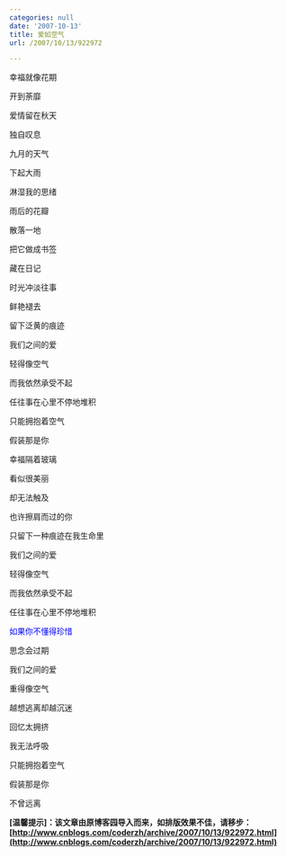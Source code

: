 ```yaml
---
categories: null
date: '2007-10-13'
title: 爱如空气
url: /2007/10/13/922972

---
```



幸福就像花期

开到荼靡

爱情留在秋天

独自叹息

九月的天气

下起大雨

淋湿我的思绪

雨后的花瓣

散落一地

把它做成书签

藏在日记

时光冲淡往事

鲜艳褪去

留下泛黄的痕迹

我们之间的爱

轻得像空气

而我依然承受不起

任往事在心里不停地堆积

只能拥抱着空气

假装那是你

幸福隔着玻璃

看似很美丽

却无法触及

也许擦肩而过的你

只留下一种痕迹在我生命里

我们之间的爱

轻得像空气

而我依然承受不起

任往事在心里不停地堆积

<span style="color: #0000ff">如果你不懂得珍惜

思念会过期</span>

我们之间的爱

重得像空气

越想逃离却越沉迷

回忆太拥挤

我无法呼吸

只能拥抱着空气

假装那是你

不曾远离

**[温馨提示]：该文章由原博客园导入而来，如排版效果不佳，请移步：[http://www.cnblogs.com/coderzh/archive/2007/10/13/922972.html](http://www.cnblogs.com/coderzh/archive/2007/10/13/922972.html)**